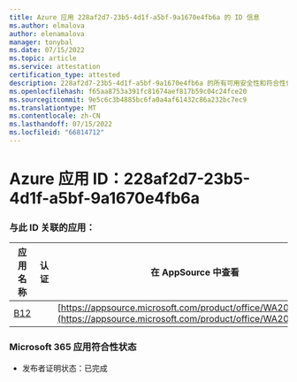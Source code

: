 ```yaml
---
title: Azure 应用 228af2d7-23b5-4d1f-a5bf-9a1670e4fb6a 的 ID 信息
ms.author: elmalova
author: elenamalova
manager: tonybal
ms.date: 07/15/2022
ms.topic: article
ms.service: attestation
certification_type: attested
description: 228af2d7-23b5-4d1f-a5bf-9a1670e4fb6a 的所有可用安全性和符合性信息。
ms.openlocfilehash: f65aa8753a391fc81674aef817b59c04c24fce20
ms.sourcegitcommit: 9e5c6c3b4885bc6fa0a4af61432c86a232bc7ec9
ms.translationtype: MT
ms.contentlocale: zh-CN
ms.lasthandoff: 07/15/2022
ms.locfileid: "66814712"
---
```

# <a name="azure-app-id-228af2d7-23b5-4d1f-a5bf-9a1670e4fb6a"></a>Azure 应用 ID：228af2d7-23b5-4d1f-a5bf-9a1670e4fb6a


### <a name="apps-associated-with-this-id"></a>与此 ID 关联的应用：
| **应用名称** | **认证** | **在 AppSource 中查看** |
|--------------|---------------|-----------------------|
| [B12](../forward/WA200004073.md) |  | [https://appsource.microsoft.com/product/office/WA200004073](https://appsource.microsoft.com/product/office/WA200004073) |

### <a name="microsoft-365-app-compliance-status"></a>Microsoft 365 应用符合性状态
- 发布者证明状态：已完成

